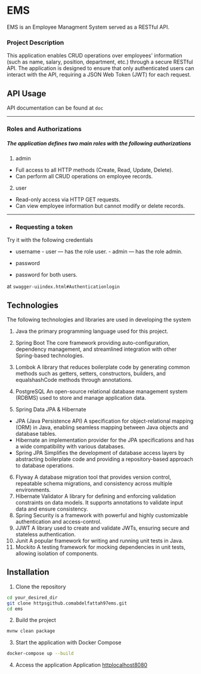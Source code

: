 # EMS
EMS is an Employee Managment System served as a RESTful API.

### Project Description
This application enables CRUD operations over employees' information (such as name, salary, position, department, etc.) through a secure RESTful API. The application is designed to ensure that only authenticated users can interact with the API, requiring a JSON Web Token (JWT) for each request.

## API Usage
API documentation can be found at ```doc```

---
### Roles and Authorizations
##### The application defines two main roles with the following authorizations
1. admin
- Full access to all HTTP methods (Create, Read, Update, Delete).
- Can perform all CRUD operations on employee records.
2. user
- Read-only access via HTTP GET requests.
- Can view employee information but cannot modify or delete records.
---
- ### Requesting a token

Try it with the following credentials

- username
\- user — has the role user.
\- admin — has the role admin.

- password  
- password for both users.

at ```swagger-uiindex.html#Authenticationlogin```

## Technologies
The following technologies and libraries are used in developing the system

1. Java the primary programming language used for this project.
2. Spring Boot The core framework providing auto-configuration, dependency management, and streamlined integration with other Spring-based technologies.
3. Lombok A library that reduces boilerplate code by generating common methods such as getters, setters, constructors, builders, and equalshashCode methods through annotations.

4. PostgreSQL An open-source relational database management system (RDBMS) used to store and manage application data.

5. Spring Data JPA & Hibernate
- JPA (Java Persistence API) A specification for object-relational mapping (ORM) in Java, enabling seamless mapping between Java objects and database tables.
- Hibernate an implementation provider for the JPA specifications and has a wide compatibility with various databases.
- Spring JPA Simplifies the development of database access layers by abstracting boilerplate code and providing a repository-based approach to database operations.
6. Flyway A database migration tool that provides version control, repeatable schema migrations, and consistency across multiple environments.
7. Hibernate Validator A library for defining and enforcing validation constraints on data models. It supports annotations to validate input data and ensure consistency.
8. Spring Security is a framework with powerful and highly customizable authentication and access-control.
9. JJWT A library used to create and validate JWTs, ensuring secure and stateless authentication.
10. Junit A popular framework for writing and running unit tests in Java.
11. Mockito A testing framework for mocking dependencies in unit tests, allowing isolation of components.
## Installation
1. Clone the repository
```bash
cd your_desired_dir
git clone httpsgithub.comabdelfattah97ems.git
cd ems
```
2. Build the project
``` bash
mvnw clean package
```
3. Start the application with Docker Compose
``` bash
docker-compose up --build
```
4. Access the application
Application [httplocalhost8080](httplocalhost8080)
